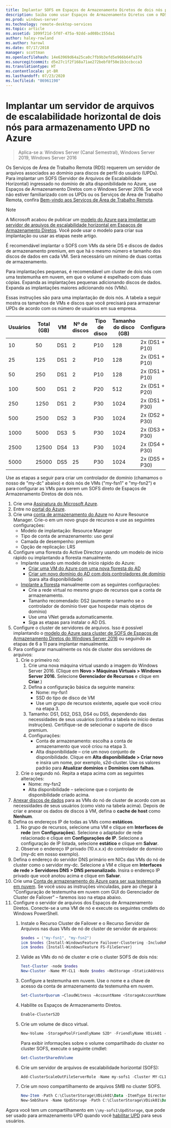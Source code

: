 ```yaml
---
title: Implantar SOFS em Espaços de Armazenamento Diretos de dois nós para armazenamento UPD no Azure
description: Saiba como usar Espaços de Armazenamento Diretos com o RDS.
ms.prod: windows-server
ms.technology: remote-desktop-services
ms.topic: article
ms.assetid: 1099f21d-5f07-475a-92dd-ad08bc155da1
author: haley-rowland
ms.author: harowl
ms.date: 07/17/2018
manager: scottman
ms.openlocfilehash: 14e63969d64a25ca0c7fb9b3efd5e966b64fa376
ms.sourcegitcommit: d5e27c1f2f168a71ae272bebf8f50e1b3ccbcca3
ms.translationtype: HT
ms.contentlocale: pt-BR
ms.lasthandoff: 07/23/2020
ms.locfileid: "86961198"
---
```

# <a name="deploy-a-two-node-storage-spaces-direct-scale-out-file-server-for-upd-storage-in-azure"></a>Implantar um servidor de arquivos de escalabilidade horizontal de dois nós para armazenamento UPD no Azure

>Aplica-se a: Windows Server (Canal Semestral), Windows Server 2019, Windows Server 2016

Os Serviços de Área de Trabalho Remota (RDS) requerem um servidor de arquivos associados ao domínio para discos de perfil do usuário (UPDs). Para implantar um SOFS (Servidor de Arquivos de Escalabilidade Horizontal) ingressado no domínio de alta disponibilidade no Azure, use Espaços de Armazenamento Diretos com o Windows Server 2016. Se você não estiver familiarizado com os UPDs ou os Serviços de Área de Trabalho Remota, confira [Bem-vindo aos Serviços de Área de Trabalho Remota](welcome-to-rds.md).

> [!NOTE] 
> A Microsoft acabou de publicar um [modelo do Azure para implantar um servidor de arquivos de escalabilidade horizontal em Espaços de Armazenamento Diretos](https://azure.microsoft.com/documentation/templates/301-storage-spaces-direct/). Você pode usar o modelo para criar sua implantação ou usar as etapas neste artigo. 

É recomendável implantar o SOFS com VMs da série DS e discos de dados de armazenamento premium, em que há o mesmo número e tamanho dos discos de dados em cada VM. Será necessário um mínimo de duas contas de armazenamento. 

Para implantações pequenas, é recomendável um cluster de dois nós com uma testemunha em nuvem, em que o volume é espelhado com duas cópias. Expanda as implantações pequenas adicionando discos de dados. Expanda as implantações maiores adicionando nós (VMs). 

Essas instruções são para uma implantação de dois nós. A tabela a seguir mostra os tamanhos de VMs e discos que você precisará para armazenar UPDs de acordo com os número de usuários em sua empresa. 

| Usuários | Total (GB) | VM | Nº de discos | Tipo de disco | Tamanho do disco (GB) | Configuração   |
|-------|------------|----|---------|-----------|----------------|-----------------|
| 10    | 50         | DS1 | 2       | P10       | 128            | 2x (DS1 + 2 P10)  |
| 25    | 125        | DS1 | 2       | P10       | 128            | 2x (DS1 + 2 P10)  |
| 50    | 250        | DS1 | 2       | P10       | 128            | 2x (DS1 + 2 P10)  |
| 100   | 500        | DS1 | 2       | P20       | 512            | 2x (DS1 + 2 P20)  |
| 250   | 1250       | DS1 | 2       | P30       | 1024           | 2x (DS1 + 2 P30)  |
| 500   | 2500       | DS2 | 3       | P30       | 1024           | 2x (DS2 + 3 P30)  |
| 1000  | 5000       | DS3 | 5       | P30       | 1024           | 2x (DS3 + 5 P30)  |
| 2500  | 12500      | DS4 | 13      | P30       | 1024           | 2x (DS4 + 13 P30) |
| 5000  | 25000      | DS5 | 25      | P30       | 1024           | 2x (DS5 + 25 P30) | 

Use as etapas a seguir para criar um controlador de domínio (chamamos o nosso de "my-dc" abaixo) e dois nós de VMs ("my-fsn1" e "my-fsn2") e para configurar as VMs para serem um SOFS direto de Espaços de Armazenamento Diretos de dois nós.

1. Crie uma [Assinatura do Microsoft Azure](https://azure.microsoft.com).
2. Entre no [portal do Azure](https://ms.portal.azure.com).
3. Crie uma [conta de armazenamento do Azure](/azure/storage/common/storage-account-create#create-a-storage-account) no Azure Resource Manager. Crie-o em um novo grupo de recursos e use as seguintes configurações:
   - Modelo de implantação: Resource Manager
   - Tipo de conta de armazenamento: uso geral
   - Camada de desempenho: premium
   - Opção de replicação: LRS
4. Configure uma floresta do Active Directory usando um modelo de início rápido ou implantando a floresta manualmente. 
   - Implante usando um modelo de início rápido do Azure:
      - [Criar uma VM do Azure com uma nova floresta do AD](https://azure.microsoft.com/documentation/templates/active-directory-new-domain/)
      - [Criar um novo domínio do AD com dois controladores de domínio](https://azure.microsoft.com/documentation/templates/active-directory-new-domain-ha-2-dc/) (para alta disponibilidade)
   - [Implante a floresta](../../identity/ad-ds/introduction-to-active-directory-domain-services-ad-ds-virtualization-level-100.md) manualmente com as seguintes configurações:
      - Crie a rede virtual no mesmo grupo de recursos que a conta de armazenamento.
      - Tamanho recomendado: DS2 (aumente o tamanho se o controlador de domínio tiver que hospedar mais objetos de domínio)
      - Use uma VNet gerada automaticamente.
      - Siga as etapas para instalar o AD DS.
5. Configure o cluster de servidores de arquivos. Isso é possível implantando o [modelo do Azure para cluster de SOFS de Espaços de Armazenamento Diretos do Windows Server 2016](https://azure.microsoft.com/resources/templates/301-storage-spaces-direct/) ou seguindo as etapas de 6 a 11 para implantar manualmente.
6. Para configurar manualmente os nós de cluster dos servidores de arquivos:
   1. Crie o primeiro nó: 
      1. Crie uma nova máquina virtual usando a imagem do Windows Server 2016. (Clique em **Novo > Máquinas Virtuais > Windows Server 2016.** Selecione **Gerenciador de Recursos** e clique em **Criar**.)
      2. Defina a configuração básica da seguinte maneira:
         - Nome: my-fsn1
         - SSD do tipo de disco de VM
         - Use um grupo de recursos existente, aquele que você criou na etapa 3. 
      3. Tamanho: DS1, DS2, DS3, DS4 ou DS5, dependendo das necessidades de seus usuários (confira a tabela no início destas instruções). Certifique-se de selecionar o suporte de disco premium.
      4. Configurações: 
         - Conta de armazenamento: escolha a conta de armazenamento que você criou na etapa 3.
         - Alta disponibilidade – crie um novo conjunto de disponibilidade. Clique em **Alta disponibilidade > Criar novo** e insira um nome, por exemplo, s2d-cluster. Use os valores padrão para **Atualizar domínios** e **Domínios com falhas**.
   2. Crie o segundo nó. Repita a etapa acima com as seguintes alterações:
      - Nome: my-fsn2
      - Alta disponibilidade – selecione que o conjunto de disponibilidade criado acima.  
7. [Anexar discos de dados](/azure/virtual-machines/windows/attach-managed-disk-portal) para as VMs do nó de cluster de acordo com as necessidades de seus usuários (como visto na tabela acima). Depois de criar e anexar os dados de discos à VM, defina o **cache de host** como **Nenhum**.
8. Defina os endereços IP de todas as VMs como **estáticos**. 
   1. No grupo de recursos, selecione uma VM e clique em **Interfaces de rede** (em **Configurações**). Selecione o adaptador de rede relacionado e clique em **Configurações de IP**. Selecione a configuração de IP listada, selecione **estático** e clique em **Salvar**.
   2. Observe o endereço IP privado (10.x.x.x) do controlador de domínio (my-dc em nosso exemplo).
9. Defina o endereço do servidor DNS primário em NICs das VMs do nó de cluster como o servidor my-dc. Selecione a VM e clique em **Interfaces de rede > Servidores DNS > DNS personalizado**. Insira o endereço IP privado que você anotou acima e clique em **Salvar**.
10. Crie uma [Conta de armazenamento do Azure para ser sua testemunha em nuvem](../../failover-clustering/deploy-cloud-witness.md). Se você usou as instruções vinculadas, pare ao chegar à "Configuração de testemunha em nuvem com GUI do Gerenciador de Cluster de Failover" – faremos isso na etapa abaixo.
11. Configure o servidor de arquivos dos Espaços de Armazenamento Diretos. Conecte-se a uma VM de nó e execute os seguintes cmdlets do Windows PowerShell.
    1. Instale o Recurso Cluster de Failover e o Recurso Servidor de Arquivos nas duas VMs de nó de cluster de servidor de arquivos:

       ```powershell
       $nodes = ("my-fsn1", "my-fsn2")
       icm $nodes {Install-WindowsFeature Failover-Clustering -IncludeAllSubFeature -IncludeManagementTools} 
       icm $nodes {Install-WindowsFeature FS-FileServer} 
       ```
    2. Valide as VMs do nó de cluster e crie o cluster SOFS de dois nós:

       ```powershell
       Test-Cluster -node $nodes
       New-Cluster -Name MY-CL1 -Node $nodes –NoStorage –StaticAddress [new address within your addr space]
       ``` 
    3. Configure a testemunha em nuvem. Use o nome e a chave de acesso da conta de armazenamento da testemunha em nuvem.

       ```powershell
       Set-ClusterQuorum –CloudWitness –AccountName <StorageAccountName> -AccessKey <StorageAccountAccessKey> 
       ```
    4. Habilite os Espaços de Armazenamento Diretos.

       ```powershell
       Enable-ClusterS2D 
       ```
      
    5. Crie um volume de disco virtual.

       ```powershell
       New-Volume -StoragePoolFriendlyName S2D* -FriendlyName VDisk01 -FileSystem CSVFS_REFS -Size 120GB 
       ```
       Para exibir informações sobre o volume compartilhado do cluster no cluster SOFS, execute o seguinte cmdlet:

       ```powershell
       Get-ClusterSharedVolume
       ```
   
    6. Crie um servidor de arquivos de escalabilidade horizontal (SOFS):

       ```powershell
       Add-ClusterScaleOutFileServerRole -Name my-sofs1 -Cluster MY-CL1
       ```

    7. Crie um novo compartilhamento de arquivos SMB no cluster SOFS.

       ```powershell
       New-Item -Path C:\ClusterStorage\VDisk01\Data -ItemType Directory
       New-SmbShare -Name UpdStorage -Path C:\ClusterStorage\VDisk01\Data
       ```

Agora você tem um compartilhamento em `\\my-sofs1\UpdStorage`, que pode ser usado para armazenamento UPD quando você [habilitar UPD](https://social.technet.microsoft.com/wiki/contents/articles/15304.installing-and-configuring-user-profile-disks-upd-in-windows-server-2012.aspx) para seus usuários. 
